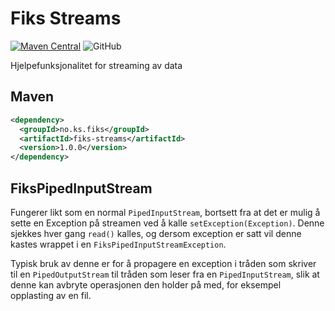 # Fiks Streams
[![Maven Central](https://img.shields.io/maven-central/v/no.ks.fiks/fiks-streams)](https://search.maven.org/artifact/no.ks.fiks/dokumentlager-klient)
![GitHub](https://img.shields.io/github/license/ks-no/fiks-streams)

Hjelpefunksjonalitet for streaming av data

## Maven
```xml
<dependency>
  <groupId>no.ks.fiks</groupId>
  <artifactId>fiks-streams</artifactId>
  <version>1.0.0</version>
</dependency>
```

## FiksPipedInputStream
Fungerer likt som en normal `PipedInputStream`, bortsett fra at det er mulig å sette en Exception på streamen ved å kalle 
`setException(Exception)`. Denne sjekkes hver gang `read()` kalles, og dersom exception er satt vil denne kastes wrappet 
i en `FiksPipedInputStreamException`.

Typisk bruk av denne er for å propagere en exception i tråden som skriver til en `PipedOutputStream` til tråden som leser fra
en `PipedInputStream`, slik at denne kan avbryte operasjonen den holder på med, for eksempel opplasting av en fil.
